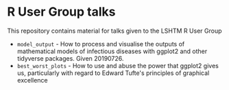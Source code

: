 # R User Group talks

This repository contains material for talks given to the LSHTM R User Group

* `model_output` - How to process and visualise the outputs of mathematical models of infectious diseases with ggplot2 and other tidyverse packages. Given 20190726.
* `best_worst_plots` - How to use and abuse the power that ggplot2 gives us, particularly with regard to Edward Tufte's principles of graphical excellence

